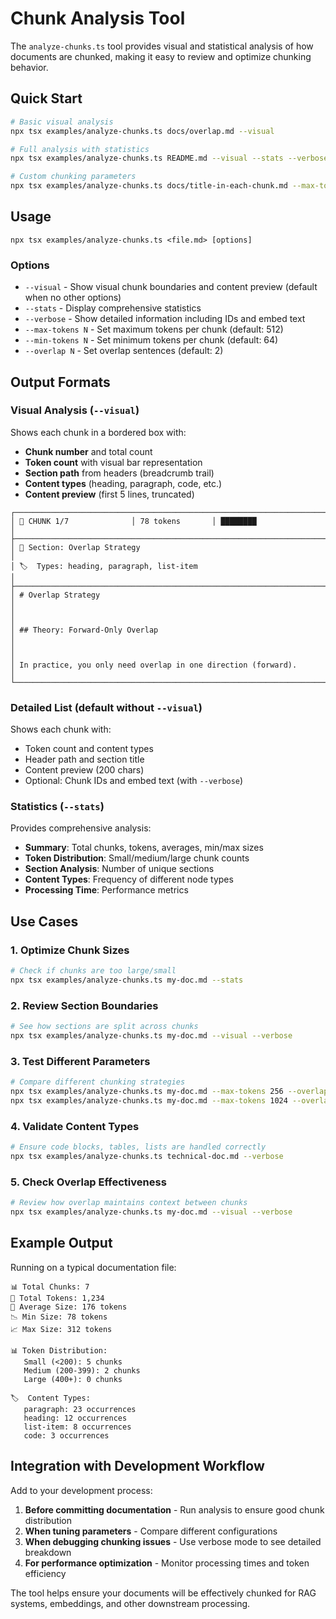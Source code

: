 # Chunk Analysis Tool

The `analyze-chunks.ts` tool provides visual and statistical analysis of how documents are chunked, making it easy to review and optimize chunking behavior.

## Quick Start

```bash
# Basic visual analysis
npx tsx examples/analyze-chunks.ts docs/overlap.md --visual

# Full analysis with statistics
npx tsx examples/analyze-chunks.ts README.md --visual --stats --verbose

# Custom chunking parameters
npx tsx examples/analyze-chunks.ts docs/title-in-each-chunk.md --max-tokens 1024 --min-tokens 128 --overlap 3
```

## Usage

```
npx tsx examples/analyze-chunks.ts <file.md> [options]
```

### Options

- `--visual` - Show visual chunk boundaries and content preview (default when no other options)
- `--stats` - Display comprehensive statistics
- `--verbose` - Show detailed information including IDs and embed text
- `--max-tokens N` - Set maximum tokens per chunk (default: 512)
- `--min-tokens N` - Set minimum tokens per chunk (default: 64)
- `--overlap N` - Set overlap sentences (default: 2)

## Output Formats

### Visual Analysis (`--visual`)

Shows each chunk in a bordered box with:
- **Chunk number** and total count
- **Token count** with visual bar representation
- **Section path** from headers (breadcrumb trail)
- **Content types** (heading, paragraph, code, etc.)
- **Content preview** (first 5 lines, truncated)

```
┌──────────────────────────────────────────────────────────────────────────────┐
│ 🔸 CHUNK 1/7              │ 78 tokens       │ ████████                         │
├──────────────────────────────────────────────────────────────────────────────┤
│ 📍 Section: Overlap Strategy                                                  │
│ 🏷️  Types: heading, paragraph, list-item                                       │
├──────────────────────────────────────────────────────────────────────────────┤
│ # Overlap Strategy                                                           │
│                                                                              │
│ ## Theory: Forward-Only Overlap                                             │
│                                                                              │
│ In practice, you only need overlap in one direction (forward).               │
└──────────────────────────────────────────────────────────────────────────────┘
```

### Detailed List (default without `--visual`)

Shows each chunk with:
- Token count and content types
- Header path and section title
- Content preview (200 chars)
- Optional: Chunk IDs and embed text (with `--verbose`)

### Statistics (`--stats`)

Provides comprehensive analysis:
- **Summary**: Total chunks, tokens, averages, min/max sizes
- **Token Distribution**: Small/medium/large chunk counts
- **Section Analysis**: Number of unique sections
- **Content Types**: Frequency of different node types
- **Processing Time**: Performance metrics

## Use Cases

### 1. **Optimize Chunk Sizes**
```bash
# Check if chunks are too large/small
npx tsx examples/analyze-chunks.ts my-doc.md --stats
```

### 2. **Review Section Boundaries**
```bash
# See how sections are split across chunks
npx tsx examples/analyze-chunks.ts my-doc.md --visual --verbose
```

### 3. **Test Different Parameters**
```bash
# Compare different chunking strategies
npx tsx examples/analyze-chunks.ts my-doc.md --max-tokens 256 --overlap 1
npx tsx examples/analyze-chunks.ts my-doc.md --max-tokens 1024 --overlap 3
```

### 4. **Validate Content Types**
```bash
# Ensure code blocks, tables, lists are handled correctly
npx tsx examples/analyze-chunks.ts technical-doc.md --verbose
```

### 5. **Check Overlap Effectiveness**
```bash
# Review how overlap maintains context between chunks
npx tsx examples/analyze-chunks.ts my-doc.md --visual --verbose
```

## Example Output

Running on a typical documentation file:

```
📊 Total Chunks: 7
🎯 Total Tokens: 1,234
📐 Average Size: 176 tokens
📉 Min Size: 78 tokens
📈 Max Size: 312 tokens

📊 Token Distribution:
   Small (<200): 5 chunks
   Medium (200-399): 2 chunks
   Large (400+): 0 chunks

🏷️  Content Types:
   paragraph: 23 occurrences
   heading: 12 occurrences
   list-item: 8 occurrences
   code: 3 occurrences
```

## Integration with Development Workflow

Add to your development process:

1. **Before committing documentation** - Run analysis to ensure good chunk distribution
2. **When tuning parameters** - Compare different configurations
3. **When debugging chunking issues** - Use verbose mode to see detailed breakdown
4. **For performance optimization** - Monitor processing times and token efficiency

The tool helps ensure your documents will be effectively chunked for RAG systems, embeddings, and other downstream processing.